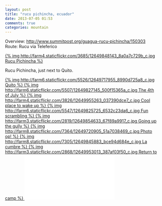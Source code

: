 ```yaml
---
layout: post
title: "rucu pichincha, ecuador"
date: 2013-07-05 01:53
comments: true
categories: mountain
---
```

Overview: <a href="http://www.summitpost.org/guagua-rucu-pichincha/150303">http://www.summitpost.org/guagua-rucu-pichincha/150303</a> <br />
Route: Rucu via Teleferico <br />

<a href="http://farm4.staticflickr.com/3685/12649848143_ca99d62f13_o.jpg">
  {% img http://farm4.staticflickr.com/3685/12649848143_8a0a7c729b_c.jpg Rucu Pichincha %}
</a>

Rucu Pichincha, just next to Quito.

<a href="http://farm6.staticflickr.com/5526/12649717955_f985409e2e_o.jpg">
  {% img http://farm6.staticflickr.com/5526/12649717955_8990d725a8_c.jpg Quito %}
</a>

<a href="http://farm6.staticflickr.com/5507/12649827145_5a652ccf5a_o.jpg">
  {% img http://farm6.staticflickr.com/5507/12649827145_500f15365a_c.jpg The 4th of July %}
</a>

<a href="http://farm4.staticflickr.com/3826/12649955263_78b14aa1ce_o.jpg">
  {% img http://farm4.staticflickr.com/3826/12649955263_037390dce7_c.jpg Cool place to wake up %}
</a>

<a href="http://farm6.staticflickr.com/5547/12649825725_1e931a028d_o.jpg">
  {% img http://farm6.staticflickr.com/5547/12649825725_6532c23da6_c.jpg Fun scrambling %}
</a>

<a href="http://farm3.staticflickr.com/2819/12649854633_665423a837_o.jpg">
  {% img http://farm3.staticflickr.com/2819/12649854633_67f89a9917_c.jpg Going up the gully %}
</a>

<a href="http://farm8.staticflickr.com/7364/12649720905_ae01479f83_o.jpg">
  {% img http://farm8.staticflickr.com/7364/12649720905_51a7038469_c.jpg Photo op! %}
</a>

<a href="http://farm8.staticflickr.com/7305/12649845883_8ec81184cb_o.jpg">
  {% img http://farm8.staticflickr.com/7305/12649845883_bce94d684e_c.jpg La cumbre %}
</a>

<a href="http://farm3.staticflickr.com/2868/12649953013_b9da1a79f1_o.jpg">
  {% img http://farm3.staticflickr.com/2868/12649953013_387af03f50_c.jpg Return to camp %}
</a>

<iframe src="//www.youtube.com/embed/FXooztZOUJ4?rel=0" frameborder="0" allowfullscreen></iframe>